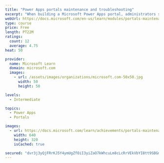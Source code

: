 ```yaml
---
title: "Power Apps portals maintenance and troubleshooting"
excerpt: "When building a Microsoft Power Apps portal, administrators should consider various techniques, best practices, and features. This module will cover the various troubleshooting tools that are available and explain the importance of using the Portal Checker tool."
webUrl: https://docs.microsoft.com/en-us/learn/modules/portals-maintenance-troubleshooting/
type: course
price: Free
length: PT22M
ratings:
  count: 12
  average: 4.75
heat: 50

provider:
  name: Microsoft Learn
  domain: microsoft.com
  images:
    - url: /assets/images/organizations/microsoft.com-50x50.jpg
      width: 50
      height: 50

levels:
  - Intermediate

topics:
  - Power Apps
  - Portals

images:
  - url: https://docs.microsoft.com/learn/achievements/portals-maintenance-troubleshooting-social.png
    width: 640
    height: 320
    isCached: true

secured: "dvr3j3yQjFRrKJ5Y4ymUgZfOiI3yiZaO7kWhcuLm8cLcRrVEkVbYI8tt9SBGmwDiKravmTLpkWzdWxkG2mprs1q5c+DgEW3LS2C6ajDv+LqYaEUXRtHrMkakn3Lhpew+eCQ/gVGfYX+X1QAo5BoXXB3t1JShZ+z2NLW5pY+ykFicLg09pCOAV/TPII7+iPqeQzKyIa64Gjts4zuM64jCbiBfucfWXphXYlpb7WGDkMlLVvS1EnNIaMJPsHvQKAtVh5kbXcIDN8p3c4nrr8swna1zB8q1jlgmW3MYgvxRAiWrz9O5cUeogNSf99C/wRsj7gxxaUOBCIXTp96ZEfx7hi0ZXTDQJNRIQ9jYiWmAuI35i4olTVibuC9+QIGrpBkTdWpMsnIPD0VzjiRwdDEkuw==;Pb/O2ZA8WDt0OzAbdy9tpA=="
---
```


